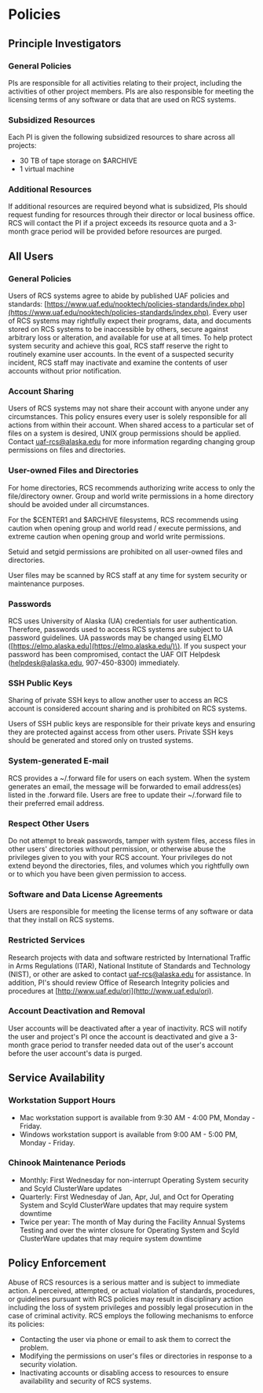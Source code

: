 # Policies

## Principle Investigators

### **General Policies**

PIs are responsible for all activities relating to their project, including the activities of other project members. PIs are also responsible for meeting the licensing terms of any software or data that are used on RCS systems.

### **Subsidized Resources**

Each PI is given the following subsidized resources to share across all projects:

* 30 TB of tape storage on $ARCHIVE
* 1 virtual machine

### **Additional Resources**

If additional resources are required beyond what is subsidized, PIs should request funding for resources through their director or local business office. RCS will contact the PI if a project exceeds its resource quota and a 3-month grace period will be provided before resources are purged.

## All Users

### **General Policies**

Users of RCS systems agree to abide by published UAF policies and standards: [https://www.uaf.edu/nooktech/policies-standards/index.php](https://www.uaf.edu/nooktech/policies-standards/index.php). Every user of RCS systems may rightfully expect their programs, data, and documents stored on RCS systems to be inaccessible by others, secure against arbitrary loss or alteration, and available for use at all times. To help protect system security and achieve this goal, RCS staff reserve the right to routinely examine user accounts. In the event of a suspected security incident, RCS staff may inactivate and examine the contents of user accounts without prior notification.

### **Account Sharing**

Users of RCS systems may not share their account with anyone under any circumstances. This policy ensures every user is solely responsible for all actions from within their account. When shared access to a particular set of files on a system is desired, UNIX group permissions should be applied. Contact [uaf-rcs@alaska.edu](mailto:uaf-rcs@alaska.edu) for more information regarding changing group permissions on files and directories.

### **User-owned Files and Directories**

For home directories, RCS recommends authorizing write access to only the file/directory owner. Group and world write permissions in a home directory should be avoided under all circumstances.

For the $CENTER1 and $ARCHIVE filesystems, RCS recommends using caution when opening group and world read / execute permissions, and extreme caution when opening group and world write permissions.

Setuid and setgid permissions are prohibited on all user-owned files and directories.

User files may be scanned by RCS staff at any time for system security or maintenance purposes.

### **Passwords**

RCS uses University of Alaska \(UA\) credentials for user authentication. Therefore, passwords used to access RCS systems are subject to UA password guidelines. UA passwords may be changed using ELMO \([https://elmo.alaska.edu](https://elmo.alaska.edu/)\). If you suspect your password has been compromised, contact the UAF OIT Helpdesk \([helpdesk@alaska.edu](mailto:helpdesk@alaska.edu), 907-450-8300\) immediately.

### **SSH Public Keys**

Sharing of private SSH keys to allow another user to access an RCS account is considered account sharing and is prohibited on RCS systems.

Users of SSH public keys are responsible for their private keys and ensuring they are protected against access from other users. Private SSH keys should be generated and stored only on trusted systems.

### **System-generated E-mail**

RCS provides a ~/.forward file for users on each system. When the system generates an email, the message will be forwarded to email address\(es\) listed in the .forward file. Users are free to update their ~/.forward file to their preferred email address.

### **Respect Other Users**

Do not attempt to break passwords, tamper with system files, access files in other users' directories without permission, or otherwise abuse the privileges given to you with your RCS account. Your privileges do not extend beyond the directories, files, and volumes which you rightfully own or to which you have been given permission to access.

### **Software and Data License Agreements**

Users are responsible for meeting the license terms of any software or data that they install on RCS systems.

### **Restricted Services**

Research projects with data and software restricted by International Traffic in Arms Regulations \(ITAR\), National Institute of Standards and Technology \(NIST\), or other are asked to contact [uaf-rcs@alaska.edu](mailto:uaf-rcs@alaska.edu) for assistance. In addition, PI's should review Office of Research Integrity policies and procedures at [http://www.uaf.edu/ori](http://www.uaf.edu/ori).

### **Account Deactivation and Removal**

User accounts will be deactivated after a year of inactivity. RCS will notify the user and project's PI once the account is deactivated and give a 3-month grace period to transfer needed data out of the user's account before the user account's data is purged.

## Service Availability

### **Workstation Support Hours**

* Mac workstation support is available from 9:30 AM - 4:00 PM, Monday - Friday.
* Windows workstation support is available from 9:00 AM - 5:00 PM, Monday - Friday.

### **Chinook Maintenance Periods**

* Monthly: First Wednesday for non-interrupt Operating System security and Scyld ClusterWare updates
* Quarterly: First Wednesday of Jan, Apr, Jul, and Oct for Operating System and Scyld ClusterWare updates that may require system downtime
* Twice per year: The month of May during the Facility Annual Systems Testing and over the winter closure for Operating System and Scyld ClusterWare updates that may require system downtime

## Policy Enforcement

Abuse of RCS resources is a serious matter and is subject to immediate action. A perceived, attempted, or actual violation of standards, procedures, or guidelines pursuant with RCS policies may result in disciplinary action including the loss of system privileges and possibly legal prosecution in the case of criminal activity. RCS employs the following mechanisms to enforce its policies:

* Contacting the user via phone or email to ask them to correct the problem.
* Modifying the permissions on user's files or directories in response to a security violation.
* Inactivating accounts or disabling access to resources to ensure availability and security of RCS systems.

